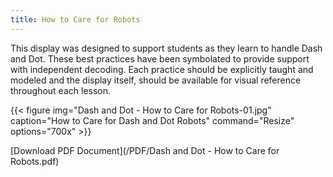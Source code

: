 ```yaml
---
title: How to Care for Robots
---
```


This display was designed to support students as they learn to handle Dash and Dot.  These best practices have been symbolated to provide support with independent decoding.  Each practice should be explicitly taught and modeled and the display itself, should be available for visual reference throughout each lesson.

{{< figure
img="Dash and Dot - How to Care for Robots-01.jpg"
caption="How to Care for Dash and Dot Robots"
command="Resize"
options="700x" >}}



[Download PDF Document](/PDF/Dash and Dot - How to Care for Robots.pdf)
